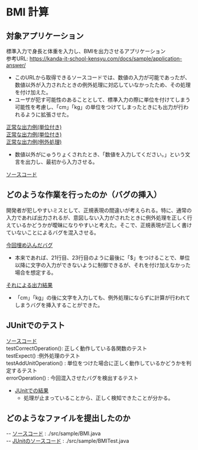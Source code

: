 # BMI 計算

## 対象アプリケーション
標準入力で身長と体重を入力し、BMIを出力させるアプリケーション  
参考URL: https://kanda-it-school-kensyu.com/docs/sample/application-answer/  

- このURLから取得できるソースコードでは、数値の入力が可能であったが、数値以外が入力されたときの例外処理に対応していなかったため、その処理を付け加えた。  
- ユーザが犯す可能性のあることとして、標準入力の際に単位を付けてしまう可能性を考慮し、「cm」「kg」の単位をつけてしまったときにも出力が行われるように拡張させた。  

[正常な出力例(単位付き)](./img/result1.png)  
[正常な出力例(単位付き)](./img/result1.png)  
[正常な出力例(例外処理)](./img/exception.png)  
- 数値以外がにゅうりょくされたとき、「数値を入力してください。」という文言を出力し、最初から入力させる。  

[ソースコード](./src/sample/BMI.java)

## どのような作業を行ったのか（バグの挿入）
開発者が犯しやすいミスとして、正規表現の間違いが考えられる。特に、通常の入力であれば出力されるが、意図しない入力がされたときに例外処理を正しく行えているかどうかが曖昧になりやすいと考えた。そこで、正規表現が正しく書けていないことによるバグを混入させる。

[今回埋め込んだバグ](./img/bugCode.png)  
- 本来であれば、21行目、23行目のように最後に「$」をつけることで、単位以降に文字の入力ができないように制御できるが、それを付け加えなかった場合を想定する。  

[それによる出力結果](./img/bug.png)
- 「cm」「kg」の後に文字を入力しても、例外処理にならずに計算が行われてしまうバグを挿入することができた。

## JUnitでのテスト
[ソースコード](./src/sample/BMITest.java)  
testCorrectOperation(): 正しく動作している各関数のテスト  
testExpect() :例外処理のテスト  
testAddUnitOperation() : 単位をつけた場合に正しく動作しているかどうかを判定するテスト  
errorOperation() : 今回混入させたバグを検出するテスト
- [JUnitでの結果](./img/resultJUnit.png)
  - 処理が止まっていることから、正しく検知できたことが分かる。

## どのようなファイルを提出したのか
-- [ソースコード](./src/sample/BMI.java) : ./src/sample/BMI.java  
-- [JUnitのソースコード](./src/sample/BMITest.java) : ./src/sample/BMITest.java  
